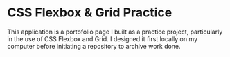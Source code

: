 # CSS Flexbox & Grid Practice
This application is a portofolio page I built as a practice project, particularly in the use of CSS Flexbox and Grid. I designed it first locally on my computer before initiating a repository to archive work done.
